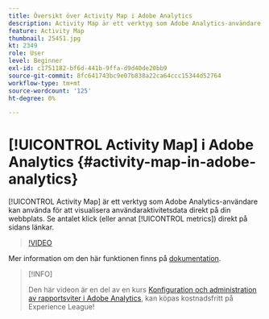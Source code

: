 ```yaml
---
title: Översikt över Activity Map i Adobe Analytics
description: Activity Map är ett verktyg som Adobe Analytics-användare kan använda för att visualisera användaraktivitetsdata direkt på din webbplats. Se antalet klick (eller andra mätvärden) direkt på länkarna på sidan.
feature: Activity Map
thumbnail: 25451.jpg
kt: 2349
role: User
level: Beginner
exl-id: c1751182-bf6d-441b-9ffa-d9d40de20bb9
source-git-commit: 8fc641743bc9e07b838a22ca64ccc15344d52764
workflow-type: tm+mt
source-wordcount: '125'
ht-degree: 0%

---
```


# [!UICONTROL Activity Map] i Adobe Analytics {#activity-map-in-adobe-analytics}

[!UICONTROL Activity Map] är ett verktyg som Adobe Analytics-användare kan använda för att visualisera användaraktivitetsdata direkt på din webbplats. Se antalet klick (eller annat [!UICONTROL metrics]) direkt på sidans länkar.

>[!VIDEO](https://video.tv.adobe.com/v/25451/?quality=12&learn=on)

Mer information om den här funktionen finns på [dokumentation](https://experienceleague.adobe.com/docs/analytics/analyze/activity-map/activity-map.html?lang=en).

>[!INFO]
>
> Den här videon är en del av en kurs [Konfiguration och administration av rapportsviter i Adobe Analytics](https://experienceleague.adobe.com/?recommended=Analytics-A-1-2021.1.administration), kan köpas kostnadsfritt på Experience League!